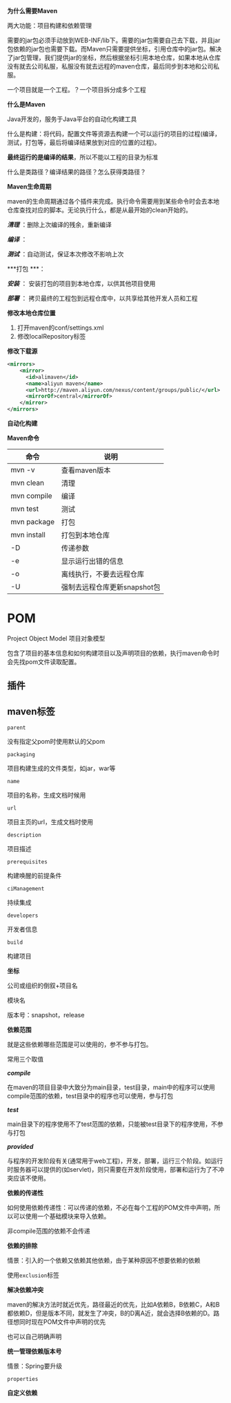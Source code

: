**为什么需要Maven**

两大功能：项目构建和依赖管理

需要的jar包必须手动放到WEB-INF/lib下。需要的jar包需要自己去下载，并且jar包依赖的jar包也需要下载。而Maven只需要提供坐标，引用仓库中的jar包。解决了jar包管理，我们提供jar的坐标，然后根据坐标引用本地仓库，如果本地从仓库没有就去公司私服，私服没有就去远程的maven仓库，最后同步到本地和公司私服。

一个项目就是一个工程。？一个项目拆分成多个工程



**什么是Maven**

Java开发的，服务于Java平台的自动化构建工具

什么是构建：将代码，配置文件等资源去构建一个可以运行的项目的过程(编译，测试，打包等，最后将编译结果放到对应的位置的过程)。



**最终运行的是编译的结果**，所以不能以工程的目录为标准



什么是类路径？编译结果的路径？怎么获得类路径？



**Maven生命周期**

maven的生命周期通过各个插件来完成。执行命令需要用到某些命令时会去本地仓库查找对应的脚本。无论执行什么，都是从最开始的clean开始的。

***清理*** ：删除上次编译的残余，重新编译

***编译*** ：

***测试***  ：自动测试，保证本次修改不影响上次

***打包 ***： 

***安装*** ： 安装打包的项目到本地仓库，以供其他项目使用

***部署*** ： 拷贝最终的工程包到远程仓库中，以共享给其他开发人员和工程





**修改本地仓库位置**

1. 打开maven的conf/settings.xml 
2. 修改localRepository标签



**修改下载源**

```xml
<mirrors>
    <mirror>
      <id>alimaven</id>
      <name>aliyun maven</name>
      <url>http://maven.aliyun.com/nexus/content/groups/public/</url>
      <mirrorOf>central</mirrorOf>        
    </mirror>
</mirrors>
```





**自动化构建**



**Maven命令**

| 命令        | 说明                         |
| ----------- | ---------------------------- |
| mvn -v      | 查看maven版本                |
| mvn clean   | 清理                         |
| mvn compile | 编译                         |
| mvn test    | 测试                         |
| mvn package | 打包                         |
| mvn install | 打包到本地仓库               |
| -D          | 传递参数                     |
| -e          | 显示运行出错的信息           |
| -o          | 离线执行，不要去远程仓库     |
| -U          | 强制去远程仓库更新snapshot包 |



# POM

Project Object Model 项目对象模型

包含了项目的基本信息和如何构建项目以及声明项目的依赖，执行maven命令时会先找pom文件读取配置。



## 插件



## **maven标签**



`parent`

没有指定父pom时使用默认的父pom

`packaging`

项目构建生成的文件类型，如jar，war等

`name`

项目的名称，生成文档时候用

`url`

项目主页的url，生成文档时使用

`description`

项目描述

`prerequisites`

构建唤醒的前提条件

`ciManagement`

持续集成

`developers`

开发者信息

`build`

构建项目



**坐标**

公司或组织的倒叙+项目名

模块名

版本号：snapshot，release



**依赖范围**

就是这些依赖哪些范围是可以使用的，参不参与打包。

常用三个取值

***compile***

在maven的项目目录中大致分为main目录，test目录，main中的程序可以使用compile范围的依赖，test目录中的程序也可以使用，参与打包

***test***

main目录下的程序使用不了test范围的依赖，只能被test目录下的程序使用，不参与打包

***provided***

与程序的开发阶段有关(通常用于web工程)，开发，部署，运行三个阶段。如运行时服务器可以提供的(如servlet)，则只需要在开发阶段使用，部署和运行为了不冲突应该不使用。



**依赖的传递性**

如何使用依赖传递性：可以传递的依赖，不必在每个工程的POM文件中声明，所以可以使用一个基础模块来导入依赖。

非compile范围的依赖不会传递



**依赖的排除**

情景：引入的一个依赖又依赖其他依赖，由于某种原因不想要依赖的依赖

使用`exclusion`标签



**解决依赖冲突**

maven的解决方法时就近优先，路径最近的优先，比如A依赖B，B依赖C，A和B都依赖D，但是版本不同，就发生了冲突，B的D离A近，就会选择B依赖的D。路径想同时现在POM文件中声明的优先



也可以自己明确声明



**统一管理依赖版本号**

情景：Spring要升级

`properties`



**自定义依赖**



